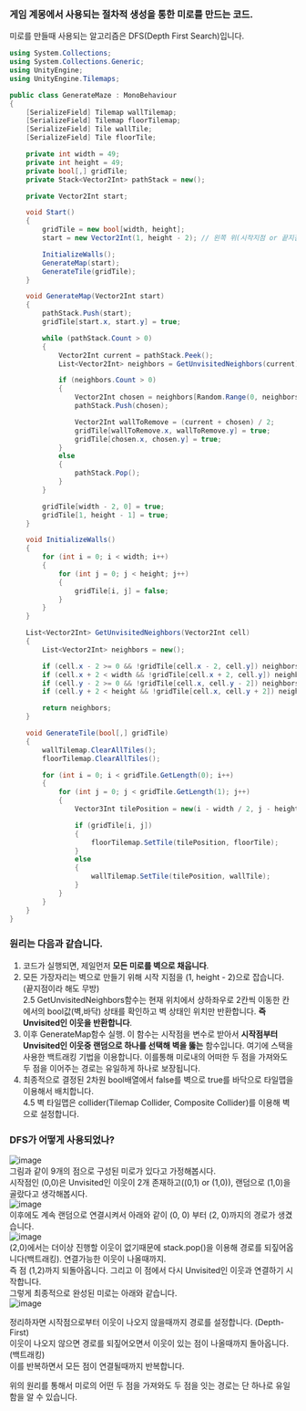 ### 게임 계몽에서 사용되는 절차적 생성을 통한 미로를 만드는 코드.<br>
미로를 만들때 사용되는 알고리즘은 DFS(Depth First Search)입니다.

```cs
using System.Collections;
using System.Collections.Generic;
using UnityEngine;
using UnityEngine.Tilemaps;

public class GenerateMaze : MonoBehaviour
{
    [SerializeField] Tilemap wallTilemap;
    [SerializeField] Tilemap floorTilemap;
    [SerializeField] Tile wallTile;
    [SerializeField] Tile floorTile;

    private int width = 49;
    private int height = 49;
    private bool[,] gridTile;
    private Stack<Vector2Int> pathStack = new();

    private Vector2Int start; 

    void Start()
    {
        gridTile = new bool[width, height];
        start = new Vector2Int(1, height - 2); // 왼쪽 위(시작지점 or 끝지점)

        InitializeWalls();
        GenerateMap(start);
        GenerateTile(gridTile);
    }

    void GenerateMap(Vector2Int start)
    {
        pathStack.Push(start);
        gridTile[start.x, start.y] = true;

        while (pathStack.Count > 0)
        {
            Vector2Int current = pathStack.Peek();
            List<Vector2Int> neighbors = GetUnvisitedNeighbors(current);

            if (neighbors.Count > 0)
            {
                Vector2Int chosen = neighbors[Random.Range(0, neighbors.Count)];
                pathStack.Push(chosen);

                Vector2Int wallToRemove = (current + chosen) / 2;
                gridTile[wallToRemove.x, wallToRemove.y] = true;
                gridTile[chosen.x, chosen.y] = true;
            }
            else
            {
                pathStack.Pop();
            }
        }

        gridTile[width - 2, 0] = true;
        gridTile[1, height - 1] = true;
    }

    void InitializeWalls()
    {
        for (int i = 0; i < width; i++)
        {
            for (int j = 0; j < height; j++)
            {
                gridTile[i, j] = false;
            }
        }
    }

    List<Vector2Int> GetUnvisitedNeighbors(Vector2Int cell)
    {
        List<Vector2Int> neighbors = new();

        if (cell.x - 2 >= 0 && !gridTile[cell.x - 2, cell.y]) neighbors.Add(new Vector2Int(cell.x - 2, cell.y));
        if (cell.x + 2 < width && !gridTile[cell.x + 2, cell.y]) neighbors.Add(new Vector2Int(cell.x + 2, cell.y));
        if (cell.y - 2 >= 0 && !gridTile[cell.x, cell.y - 2]) neighbors.Add(new Vector2Int(cell.x, cell.y - 2));
        if (cell.y + 2 < height && !gridTile[cell.x, cell.y + 2]) neighbors.Add(new Vector2Int(cell.x, cell.y + 2));

        return neighbors;
    }

    void GenerateTile(bool[,] gridTile)
    {
        wallTilemap.ClearAllTiles();
        floorTilemap.ClearAllTiles();

        for (int i = 0; i < gridTile.GetLength(0); i++)
        {
            for (int j = 0; j < gridTile.GetLength(1); j++)
            {
                Vector3Int tilePosition = new(i - width / 2, j - height / 2, 0);

                if (gridTile[i, j])
                {
                    floorTilemap.SetTile(tilePosition, floorTile);
                }
                else
                {
                    wallTilemap.SetTile(tilePosition, wallTile);
                }
            }
        }
    }
}
```


### 원리는 다음과 같습니다.<br>
1. 코드가 실행되면, 제일먼저 **모든 미로를 벽으로 채웁니다**.<br>
2. 모든 가장자리는 벽으로 만들기 위해 시작 지점을 (1, height - 2)으로 잡습니다. (끝지점이라 해도 무방)<br>
2.5 GetUnvisitedNeighbors함수는 현재 위치에서 상하좌우로 2칸씩 이동한 칸에서의 bool값(벽,바닥) 상태를 확인하고 벽 상태인 위치만 반환합니다. **즉 Unvisited인 이웃을 반환합니다**.<br>
3. 이후 GenerateMap함수 실행. 이 함수는 시작점을 변수로 받아서 **시작점부터 Unvisited인 이웃중 랜덤으로 하나를 선택해 벽을 뚫는** 함수입니다. 여기에 스택을 사용한 백트래킹 기법을 이용합니다. 이를통해 미로내의 어떠한 두 점을 가져와도 두 점을 이어주는 경로는 유일하게 하나로 보장됩니다.<br>
4. 최종적으로 결정된 2차원 bool배열에서 false를 벽으로 true를 바닥으로 타일맵을 이용해서 배치합니다.<br>
4.5 벽 타일맵은 collider(Tilemap Collider, Composite Collider)를 이용해 벽으로 설정합니다.<br>

### DFS가 어떻게 사용되었나?<br>
![image](https://github.com/user-attachments/assets/97fa78bf-6e0c-419c-af8e-960e24eaae7f)<br>
그림과 같이 9개의 점으로 구성된 미로가 있다고 가정해봅시다.<br>
시작점인 (0,0)은 Unvisited인 이웃이 2개 존재하고((0,1) or (1,0)), 랜덤으로 (1,0)을 골랐다고 생각해봅시다.<br>
![image](https://github.com/user-attachments/assets/6918631e-5d92-4dad-96f2-70a205b16322)<br>
이후에도 계속 랜덤으로 연결시켜서 아래와 같이 (0, 0) 부터 (2, 0)까지의 경로가 생겼습니다.<br>
![image](https://github.com/user-attachments/assets/cfce1567-2739-46bd-8bc8-6127cf01e4d4)<br>
(2,0)에서는 더이상 진행할 이웃이 없기때문에 stack.pop()을 이용해 경로를 되짚어옵니다(백트래킹). 연결가능한 이웃이 나올때까지.<br>
즉 점 (1,2)까지 되돌아옵니다. 그리고 이 점에서 다시 Unvisited인 이웃과 연결하기 시작합니다.<br>
그렇게 최종적으로 완성된 미로는 아래와 같습니다.<br>
![image](https://github.com/user-attachments/assets/a0ec4755-f466-46d3-9d7e-3c298a0cf238)<br>

정리하자면 시작점으로부터 이웃이 나오지 않을때까지 경로를 설정합니다. (Depth-First)<br>
이웃이 나오지 않으면 경로를 되짚어오면서 이웃이 있는 점이 나올때까지 돌아옵니다. (백트래킹)<br>
이를 반복하면서 모든 점이 연결될때까지 반복합니다.<br>

위의 원리를 통해서 미로의 어떤 두 점을 가져와도 두 점을 잇는 경로는 단 하나로 유일함을 알 수 있습니다.<br>






